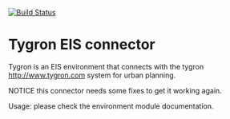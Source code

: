 [![Build Status](https://travis-ci.org/levilime/tygron.svg?branch=master)](https://travis-ci.org/levilime/tygron)

# Tygron EIS connector

Tygron is an EIS environment that connects with the tygron http://www.tygron.com system for urban planning.

NOTICE this connector needs some fixes to get it working again. 

Usage: please check the environment module documentation.

